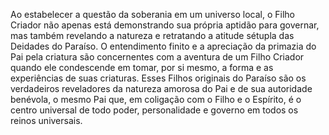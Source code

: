 ﻿Ao estabelecer a questão da soberania em um universo local, o Filho Criador não apenas está demonstrando sua própria aptidão para governar, mas também revelando a natureza e retratando a atitude sétupla das Deidades do Paraíso. O entendimento finito e a apreciação da primazia do Pai pela criatura são concernentes com a aventura de um Filho Criador quando ele condescende em tomar, por si mesmo, a forma e as experiências de suas criaturas. Esses Filhos originais do Paraíso são os verdadeiros reveladores da natureza amorosa do Pai e de sua autoridade benévola, o mesmo Pai que, em coligação com o Filho e o Espírito, é o centro universal de todo poder, personalidade e governo em todos os reinos universais.